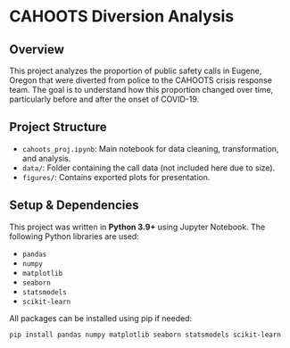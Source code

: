 # CAHOOTS Diversion Analysis

## Overview
This project analyzes the proportion of public safety calls in Eugene, Oregon that were diverted from police to the CAHOOTS crisis response team. The goal is to understand how this proportion changed over time, particularly before and after the onset of COVID-19.

## Project Structure
- `cahoots_proj.ipynb`: Main notebook for data cleaning, transformation, and analysis.
- `data/`: Folder containing the call data (not included here due to size).
- `figures/`: Contains exported plots for presentation.

## Setup & Dependencies
This project was written in **Python 3.9+** using Jupyter Notebook. The following Python libraries are used:

- `pandas`
- `numpy`
- `matplotlib`
- `seaborn`
- `statsmodels`
- `scikit-learn`

All packages can be installed using pip if needed:
```bash
pip install pandas numpy matplotlib seaborn statsmodels scikit-learn

